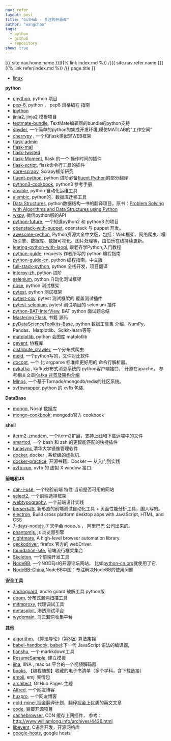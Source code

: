 ```yaml
---
nav: refer
layout: post
title: "GitHub - 关注的开源库"
author: "wangchao"
tags:
  - python
  - github
  - repository
show: true
---
```


[{{ site.nav.home.name }}]({% link index.md %})
/[{{ site.nav.refer.name }}]({% link refer/index.md %})
/{{ page.title }}


- [linux](https://github.com/torvalds/linux)

**python**

- [cpython](https://github.com/python/cpython), python 项目
- [pep-8](https://github.com/amontalenti/elements-of-python-style), python ， pep8 风格编程 指南
- [ipython](https://github.com/ipython/ipython)
- [jinja2](https://github.com/pallets/jinja), jinja2 模板项目
- [textmate-bundle](https://github.com/textmate/python.tmbundle), TextMate编辑器的bundle的python支持
- [spyder](https://github.com/spyder-ide/spyder), 一个简单的python的集成开发环境,模仿MATLAB的“工作空间”
- [cherrypy](https://github.com/cherrypy/cherrypy) , 一个和flask类似轻WEB框架
- [flask-admin](https://github.com/flask-admin/flask-admin)
- [flask-mail](https://github.com/mattupstate/flask-mail)
- [flask-twisted](https://github.com/cravler/flask-twisted)
- [flask-Moment](https://github.com/miguelgrinberg/Flask-Moment), flask 的一个 操作时间的插件
- [flask-script](https://github.com/smurfix/flask-script), flask命令行工具的插件
- [core-scrapy](https://github.com/yidao620c/core-scrapy), Scrapy框架研究
- [fluent-python](https://github.com/cundi/fluent-python), python 进阶必备[fluent Python](http://shop.oreilly.com/product/0636920032519.do)的部分翻译
- [python3-cookbook](https://github.com/yidao620c/python3-cookbook), python3 参考手册
- [ansible](https://github.com/ansible/ansible), python 自动化运维工具
- [alembic](https://github.com/zzzeek/alembic), python的，数据库迁移工具
- [Data Structures](https://github.com/facert/python-data-structure-cn), python数据结构一书的翻译项目，原书：[Problem Solving with Algorithms and Data Structures using Python](http://interactivepython.org/runestone/static/pythonds/index.html)
- [wxpy](https://github.com/youfou/wxpy), 微信python版的API
- [python-future](https://github.com/PythonCharmers/python-future), 一个知道python2 和 python3 的项目
- [openstack-with-puppet](https://github.com/NewpTone/deployopenstackwithpuppet), openstack 与 puppet 开发。
- [awesome-python](https://github.com/jobbole/awesome-python-cn), Python资源大全中文版，包括：Web框架、网络爬虫、模板引擎、数据库、数据可视化、图片处理等，由伯乐在线持续更新。
- [learing-python-with-laoqi](https://github.com/qiwsir/StarterLearningPython), 跟老齐学Python,入门教程
- [python-guide](https://github.com/kennethreitz/python-guide), requests 作者所写的 python 编程指南
- [python-guide-cn](https://github.com/Prodesire/Python-Guide-CN), python 编程指南，中文版
- [full-stack-python](https://github.com/haiiiiiyun/fullstackpython.cn), python 全栈开发，项目翻译
- [interpy-zh](https://github.com/NauxLiu/interpy-zh), python 进阶
- [selenium](https://github.com/SeleniumHQ/selenium), python 自动化测试框架
- [nose](https://github.com/nose-devs/nose), python 测试框架
- [pytest](https://github.com/pytest-dev/pytest), python 测试框架
- [pytest-cov](https://github.com/pytest-dev/pytest-cov), pytest 测试框架的 覆盖测试插件
- [pytest-selenium](https://github.com/pytest-dev/pytest-selenium), pytest 测试项目的 selenium 插件
- [python-BAT-InterView](https://github.com/yoghurtjia/-python-BAT-), BAT python 面试题总结
- [Mastering Flask](https://github.com/PacktPublishing/Mastering-Flask), 书籍 源码
- [pyDataScienceToolkits-Base](https://github.com/jasonding1354/pyDataScienceToolkits_Base), python 数据工具集 介绍，NumPy、Pandas、Matplotlib、Scikit-learn等等
- [matplotlib](https://github.com/matplotlib/matplotlib), python 会图库 matplotlib
- [gevent](https://github.com/gevent/gevent), 协程库
- [distribute_crawler](https://github.com/gnemoug/distribute_crawler), 一个分布式爬虫
- [meld](https://github.com/yousseb/meld), 一个python写的，文件对比软件
- [docopt](https://github.com/docopt/docopt), 一个 比 argparse 标准库更好用的 命令行解析器。
- [pykafka](https://github.com/Parsely/pykafka) , kafka分布式消息系统的 python客户端接口， 开源在apache。 参考相关文章[Kafka 背景及架构介绍](https://juejin.im/entry/5858f8761b69e60056f6a765)
- [Minos](https://github.com/phith0n/Minos), 一个基于Tornado/mongodb/redis的社区系统。
- [xvfbwrapper](https://github.com/cgoldberg/xvfbwrapper), python 的 xvfb 包装.


**DataBase**

- [mongo](https://github.com/mongodb/mongo), Nosql 数据库
- [mongo-cookbook](https://github.com/mongodb/cookbook), mongodb官方 cookbook

**shell**

- [iterm2-zmodem](https://github.com/mmastrac/iterm2-zmodem), 一个iterm2扩展，支持上线和下载远端中的文件
- [smartcd](https://github.com/cxreg/smartcd), 一个 bash 和 zsh 的更智能匹配的快捷插件
- [tunasync](https://github.com/tuna/tunasync),清华大学镜像管理软件
- [docker](https://github.com/docker/docker), docker , 系统级的虚拟机.
- [docker-practice](https://github.com/yeasy/docker_practice), 开源书籍，Docker — 从入门到实践
- [xvfb-run](https://github.com/revnode/xvfb-run), xvfb 的 虚拟 X window 接口.

**前端和JS**

- [can-i-use](https://github.com/Fyrd/caniuse), 一个校验前端 特性 当前是否可用的网站
- [select2](https://github.com/select2/select2), 一个前端选择框架
- [webtypography](https://github.com/clagnut/webtypography), 一个前端设计实践
- [berserkJS](https://github.com/tapir-dream/berserkJS), 新形态的前端测试自动化工具 + 页面性能分析工具，国人写的。
- [electron](https://github.com/electron/electron), Build cross platform desktop apps with JavaScript, HTML, and CSS
- [7-days-nodejs](https://github.com/nqdeng/7-days-nodejs), 7 天学会 nodeJs ， 阿里巴巴 公司出来的。
- [phantomjs](https://github.com/ariya/phantomjs), js 浏览器引擎
- [nightmare](https://github.com/segmentio/nightmare), A high-level browser automation library.
- [geckodriver](https://github.com/mozilla/geckodriver), firefox 官方的 webDriver.
- [foundation-site](https://github.com/zurb/foundation-sites), 前端流行框架集合
- [Skeleton](https://github.com/dhg/Skeleton), 一个前端开发工具
- [NodeBB](https://github.com/NodeBB/NodeBB), 一个NODEjs的开源论坛网站， 比如[python-cn.org](http://python-cn.org/)就使用了它.
- [NodeBB-China](https://github.com/NodeBB-China/NodeBB-China),NodeBB中国：专注解决NodeBB的使用问题

**安全工具**

- [androguard](https://github.com/androguard/androguard), andro guard 破解工具 python版
- [doom](https://github.com/lietdai/doom), 分布式漏洞扫描工具
- [mitmproxy](https://github.com/mitmproxy/mitmproxy), 代理调试工具
- [metasploit](https://github.com/rapid7/metasploit-framework), 渗透测试平台
- [wydomain](https://github.com/ring04h/wydomain), 乌云漏洞收集平台

**其他**

- [algorithm](https://github.com/yidao620c/core-algorithm), 《算法导论》(第3版) 算法集锦
- [babel-handbook](https://github.com/thejameskyle/babel-handbook), [babel](http://babeljs.cn/):下一代 JavaScript 语法的编译器,
- [tianshu](https://github.com/tianmajs/tianshu), 一个 markkdown工具
- [ResumeSample](https://github.com/geekcompany/ResumeSample), 建立模板
- [iina](https://github.com/lhc70000/iina), IINA , mac os 平台的一个视频解码器
- [books](https://github.com/programthink/books), 【编程随想】收藏的电子书清单（多个学科，含下载链接）
- [emoji](https://github.com/WebpageFX/emoji-cheat-sheet.com), emji 表情包
- [architect](https://github.com/pages-themes/architect), GitHub Pages 主题
- [Alfred](https://github.com/Alfred-Sun/Alfred-Sun.github.io), 一个网友博客
- [huxpro](https://github.com/Huxpro/huxpro.github.io), 一个网友博客
- [gold-miner](https://github.com/xitu/gold-miner),掘金翻译计划，翻译掘金上优质的英文文章
- [code](https://github.com/douban/code), 豆瓣开源项目
- [cachebrowser](https://github.com/CacheBrowser/cachebrowser), CDN 缓存上网插件， 参考：<http://www.williamlong.info/archives/4426.html>
- [libevent](https://github.com/libevent/libevent), C语言开发，开源网络库
- [google-hosts](https://github.com/txthinking/google-hosts), google hosts
